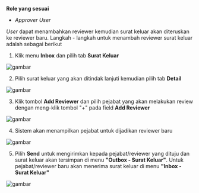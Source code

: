 **Role yang sesuai**

- *Approver User*

*User* dapat menambahkan reviewer kemudian surat keluar akan diteruskan ke reviewer baru. Langkah - langkah untuk menambah reviewer surat keluar adalah sebagai berikut

1. Klik menu **Inbox** dan pilih tab **Surat Keluar**

![gambar](SC_Surat_Keluar/SK47.png)

2. Pilih surat keluar yang akan ditindak lanjuti kemudian pilih tab **Detail**

![gambar](SC_Surat_Keluar/SK48.png)

3. Klik tombol **Add Reviewer** dan pilih pejabat yang akan melakukan review dengan meng-klik tombol "+" pada field **Add Reviewer**

![gambar](SC_Surat_Keluar/SK49.png)

4. Sistem akan menampilkan pejabat untuk dijadikan reviewer baru

![gambar](SC_Surat_Keluar/SK50.png)

5. Pilih **Send** untuk mengirimkan kepada pejabat/reviewer yang dituju dan surat keluar akan tersimpan di menu **"Outbox - Surat Keluar"**. Untuk pejabat/reviewer baru akan menerima surat keluar di menu **"Inbox - Surat Keluar"**

![gambar](SC_Surat_Keluar/SK51.png)
